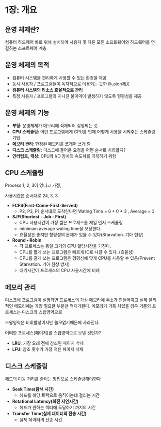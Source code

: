 # 1장: 개요

## 운영 체제란?

컴퓨터 하드웨어 바로 위에 설치되어 사용자 및 다른 모든 소프트웨어와 하드웨어를 연결하는 소프트웨어 계층

## 운영 체제의 목적

- 컴퓨터 시스템을 편리하게 사용할 수 있는 환경을 제공
- 동시 사용자 / 프로그램들이 독자적으로 이용되는 듯한 illusion제공
- **컴퓨터 시스템의 리소스 효율적으로 관리**
- 특정 사용자 / 프로그램의 지나친 불이익이 발생하지 않도록 형평성을 제공

## 운영 체제의 기능

- **부팅**: 운영체제가 메모리에 적재되어 실행되는 것.
- **CPU 스케쥴링**: 어떤 프로그램에게 CPU를 언제 어떻게 사용을 시켜주는 스케쥴링 기법
- **메모리 관리**: 한정된 메모리를 쪼개어 쓰게 함
- **디스크 스케쥴링:** 디스크에 들어온 요청을 어떤 순서로 처리할지?
- **인터럽트, 캐싱:** CPU와 I/O 장치의 속도차를 극복하기 위함

## CPU 스케쥴링

Process 1, 2, 3이 있다고 가정,

사용시간은 순서대로 24, 3, 3

- **FCFS(First-Come-First-Served)**
    - P2, P3, P1 순서대로 도착한다면 Wating Time = 6 + 0 + 3 , Average = 3
- **SJF(Shortest - Job - First)**
    - CPU 사용시간이 가장 짧은 프로세스를 제일 먼저 스케쥴링
    - minimum average wating time을 보장한다.
    - 효율성은 좋지만 형평성의 문제가 있을 수 있다(Starvation. 기아 현상)
- **Round - Robin**
    - 각 프로세스는 동일 크기의 CPU 할당시간을 가진다.
    - CPU를 짧게 쓰는 프로그램은 빠르게 IO로 나갈 수 있다. (효율성)
    - CPU를 길게 쓰는 프로그램은 형평성에 맞게 CPU를 사용할 수 있음(Prevent Starvation. 기아 현상 방지)
    - 대기시간이 프로세스의 CPU 사용시간에 비례

## 메모리 관리

디스크에 프로그램이 실행되면 프로세스의 가상 메모리에 주소가 만들어지고 실제 물리적인 메모리에는 가장 필요한 부분만 적재가된다. 메모리가 가득 차있을 경우 기존의 프로세스는 디스크의 스왑영역으로 

스왑영역은 비휘발성이지만 쓸모없기때문에 사라진다.

어떠한 프로세스(페이지)를 스왑영역으로 보낼 것인가?

- **LRU**: 가장 오래 전에 참조된 페이지 삭제
- **LFU**: 참조 횟수가 가장 적은 페이지 삭제

## 디스크 스케쥴링

헤드의 이동 거리를 줄이는 방법으로 스케쥴링해야한다

- **Seek Time(탐색 시간)**
    - 헤드를 해당 트랙으로 움직이는데 걸리는 시간
- **Rotational Latency(회전 지연시간)**
    - 헤드가 원하는 섹터에 도달하기 까지의 시간
- **Transfer Time(실제 데이터의 전송 시간)**
    - 실제 데이터의 전송 시간
